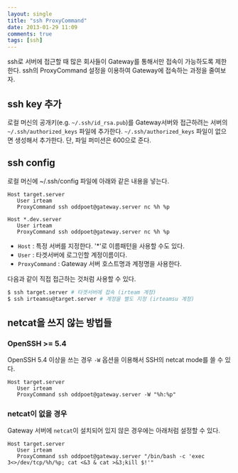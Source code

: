 ```yaml
---
layout: single
title: "ssh ProxyCommand"
date: 2013-01-29 11:09
comments: true
tags: [ssh]
---
```



ssh로 서버에 접근할 때 많은 회사들이 Gateway를 통해서만 접속이 가능하도록 제한한다.
ssh의 ProxyCommand 설정을 이용하여 Gateway에 접속하는 과정을 줄여보자.

<!-- more -->

ssh key 추가
-----------

로컬 머신의 공개키(e.g. `~/.ssh/id_rsa.pub`)를 Gateway서버와 접근하려는 서버의
`~/.ssh/authorized_keys` 파일에 추가한다. `~/.ssh/authorized_keys` 파일이 없으면
생성해서 추가한다. 단, 파일 퍼미션은 600으로 준다.

ssh config
---------

로컬 머신에 ~/.ssh/config 파일에 아래와 같은 내용을 넣는다.

```
Host target.server
   User irteam
   ProxyCommand ssh oddpoet@gateway.server nc %h %p

Host *.dev.server
   User irteam
   ProxyCommand ssh oddpoet@gateway.server nc %h %p

```

* `Host` : 특정 서버를 지정한다. '*'로 이름패턴을 사용할 수도 있다.
* `User` : 타겟서버에 로그인할 계정이름이다.
* `ProxyCommand` : Gateway 서버 호스트명과 계정명을 사용한다.

다음과 같이 직접 접근하는 것처럼 사용할 수 있다.

``` bash
$ ssh target.server # 타겟서버에 접속 (irteam 계정)
$ ssh irteamsu@target.server # 계정을 별도 지정 (irteamsu 계정)
```

netcat을 쓰지 않는 방법들
----------

### OpenSSH >= 5.4

OpenSSH 5.4 이상을 쓰는 경우 `-W` 옵션을 이용해서 SSH의 netcat mode를 쓸 수 있다.

```
Host target.server
   User irteam
   ProxyCommand ssh oddpoet@gateway.server -W "%h:%p"
```


### netcat이 없을 경우

Gateway 서버에 `netcat`이 설치되어 있지 않은 경우에는 아래처럼 설정할 수 있다.

```
Host target.server
   User irteam
   ProxyCommand ssh oddpoet@gateway.server "/bin/bash -c 'exec 3<>/dev/tcp/%h/%p; cat <&3 & cat >&3;kill $!'"
```
